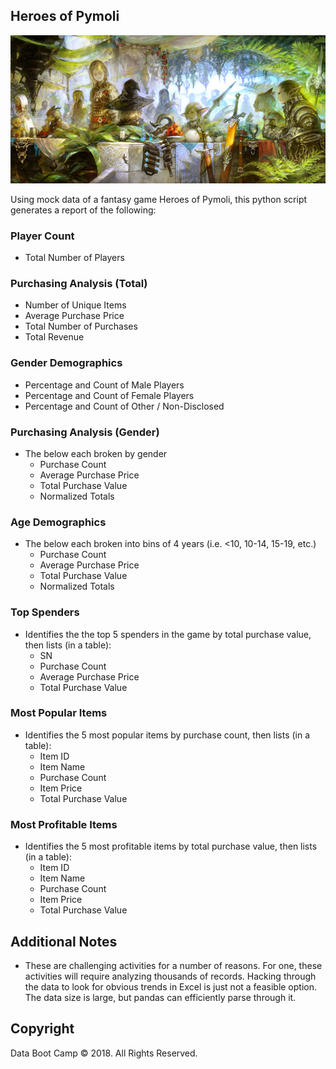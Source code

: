 

## Heroes of Pymoli

![Fantasy](Images/Fantasy.jpg)

Using mock data of a fantasy game Heroes of Pymoli, this python script generates a report of the following:

### Player Count

* Total Number of Players

### Purchasing Analysis (Total)

* Number of Unique Items
* Average Purchase Price
* Total Number of Purchases
* Total Revenue

### Gender Demographics

* Percentage and Count of Male Players
* Percentage and Count of Female Players
* Percentage and Count of Other / Non-Disclosed

### Purchasing Analysis (Gender)

* The below each broken by gender
  * Purchase Count
  * Average Purchase Price
  * Total Purchase Value
  * Normalized Totals

### Age Demographics

* The below each broken into bins of 4 years (i.e. &lt;10, 10-14, 15-19, etc.)
  * Purchase Count
  * Average Purchase Price
  * Total Purchase Value
  * Normalized Totals

### Top Spenders

* Identifies the the top 5 spenders in the game by total purchase value, then lists (in a table):
  * SN
  * Purchase Count
  * Average Purchase Price
  * Total Purchase Value

### Most Popular Items

* Identifies the 5 most popular items by purchase count, then lists (in a table):
  * Item ID
  * Item Name
  * Purchase Count
  * Item Price
  * Total Purchase Value

### Most Profitable Items

* Identifies the 5 most profitable items by total purchase value, then lists (in a table):
  * Item ID
  * Item Name
  * Purchase Count
  * Item Price
  * Total Purchase Value


## Additional Notes

* These are challenging activities for a number of reasons. For one, these activities will require analyzing thousands of records. Hacking through the data to look for obvious trends in Excel is just not a feasible option. The data size is large, but pandas can efficiently parse through it.

## Copyright

Data Boot Camp © 2018. All Rights Reserved.
